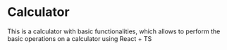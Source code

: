 # Calculator

This is a calculator with basic functionalities, which allows to perform the basic operations on a calculator using React + TS